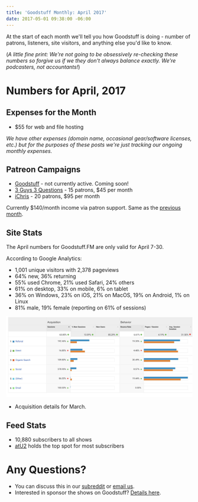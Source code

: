 ```yaml
---
title: 'Goodstuff Monthly: April 2017'
date: 2017-05-01 09:38:00 -06:00
---
```


At the start of each month we'll tell you how Goodstuff is doing - number of patrons, listeners, site visitors, and anything else you'd like to know.

(*A little fine print: We're not going to be obsessively re-checking these numbers so forgive us if we they don't always balance exactly. We're podcasters, not accountants!*)

# Numbers for April, 2017

## Expenses for the Month
* $55 for web and file hosting

*We have other expenses (domain name, occasional gear/software licenses, etc.) but for the purposes of these posts we're just tracking our ongoing monthly expenses.*

## Patreon Campaigns
* [Goodstuff](https://www.patreon.com/goodstuff) - not currently active. Coming soon!
* [3 Guys 3 Questions](https://www.patreon.com/3g3q) - 15 patrons, $45 per month
* [iChris](https://www.patreon.com/ichris) - 20 patrons, $95 per month

Currently $140/month income via patron support. Same as the [previous month](https://goodstuff.fm/2017/04/07/goodstuff-monthly-march-2017/).

## Site Stats
The April numbers for Goodstuff.FM are only valid for April 7-30.

According to Google Analytics:
* 1,001 unique visitors with 2,378 pageviews
* 64% new, 36% returning
* 55% used Chrome, 21% used Safari, 24% others
* 61% on desktop, 33% on mobile, 6% on tablet
* 36% on Windows, 23% on iOS, 21% on MacOS, 19% on Android, 1% on Linux
* 81% male, 19% female (reporting on 61% of sessions)

![Goodstuff 2017-04 Stats.jpg](/uploads/Goodstuff%202017-04%20Stats.jpg)

* Acquisition details for March.

## Feed Stats
* 10,880 subscribers to all shows
* [atU2](/atu2/) holds the top spot for most subscribers

# Any Questions?
* You can discuss this in our [subreddit](#) or <a href="mailto:contact@goodstuff.fm">email us</a>.
* Interested in sponsor the shows on Goodstuff? [Details here](https://goodstuff.fm/advertise/).
